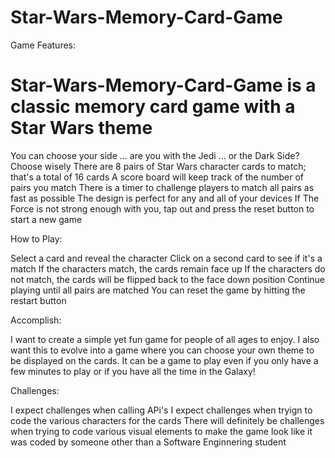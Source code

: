 # Star-Wars-Memory-Card-Game

Game Features:

# Star-Wars-Memory-Card-Game is a classic memory card game with a Star Wars theme
You can choose your side ... are you with the Jedi ... or the Dark Side? Choose wisely
There are 8 pairs of Star Wars character cards to match; that's a total of 16 cards
A score board will keep track of the number of pairs you match
There is a timer to challenge players to match all pairs as fast as possible
The design is perfect for any and all of your devices
If The Force is not strong enough with you, tap out and press the reset button to start a new game


How to Play:

Select a card and reveal the character
Click on a second card to see if it's a match
If the characters match, the cards remain face up
If the characters do not match, the cards will be flipped back to the face down position
Continue playing until all pairs are matched
You can reset the game by hitting the restart button

Accomplish:

I want to create a simple yet fun game for people of all ages to enjoy. I also want this to evolve into a game where you can choose your own theme to be displayed on the cards. It can be a game to play even if you only have a few minutes to play or if you have all the time in the Galaxy!

Challenges:

I expect challenges when calling APi's
I expect challenges when tryign to code the various characters for the cards
There will definitely be challenges when trying to code various visual elements to make the game look like it was coded by someone other than a Software Enginnering student

